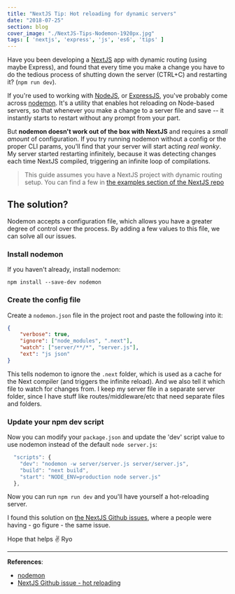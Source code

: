 ```yaml
---
title: "NextJS Tip: Hot reloading for dynamic servers"
date: "2018-07-25"
section: blog
cover_image: "./NextJS-Tips-Nodemon-1920px.jpg"
tags: [ 'nextjs', 'express', 'js', 'es6', 'tips' ]
---
```


Have you been developing a [NextJS](http://nextjs.org) app with dynamic routing (using maybe Express), and found that every time you make a change you have to do the tedious process of shutting down the server (CTRL+C) and restarting it? (`npm run dev`).

If you're used to working with [NodeJS](http://nodejs.org), or [ExpressJS](https://expressjs.com/), you've probably come across [nodemon](https://github.com/remy/nodemon). It's a utility that enables hot reloading on Node-based servers, so that whenever you make a change to a server file and save -- it instantly starts to restart without any prompt from your part.

But **nodemon doesn't work out of the box with NextJS** and requires a *small amount* of configuration. If you try running nodemon without a config or the proper CLI params, you'll find that your server will start acting *real wonky*. My server started restarting infinitely, because it was detecting changes each time NextJS compiled, triggering an infinite loop of compilations.

> This guide assumes you have a NextJS project with dynamic routing setup. You can find a few in [the examples section of the NextJS repo](https://github.com/zeit/next.js/tree/master/examples) 

## The solution?

Nodemon accepts a configuration file, which allows you have a greater degree of control over the process. By adding a few values to this file, we can solve all our issues.

### Install nodemon

If you haven't already, install nodemon:

`npm install --save-dev nodemon`

### Create the config file

Create a `nodemon.json` file in the project root and paste the following into it:

```json
{
    "verbose": true,
    "ignore": ["node_modules", ".next"],
    "watch": ["server/**/*", "server.js"],
    "ext": "js json"
}
```

This tells nodemon to ignore the `.next` folder, which is used as a cache for the Next compiler (and triggers the infinite reload). And we also tell it which file to watch for changes from. I keep my server file in a separate server folder, since I have stuff like routes/middleware/etc that need separate files and folders.

### Update your npm dev script

Now you can modify your `package.json` and update the 'dev' script value to use nodemon instead of the default `node server.js`:

```js
  "scripts": {
    "dev": "nodemon -w server/server.js server/server.js",
    "build": "next build",
    "start": "NODE_ENV=production node server.js"
  },
```

Now you can run `npm run dev` and you'll have yourself a hot-reloading server.

I found this solution on [the NextJS Github issues](https://github.com/zeit/next.js/issues/791), where a people were having - go figure - the same issue.

Hope that helps ✌️
Ryo

***

**References**:

* [nodemon](https://github.com/remy/nodemon)
* [NextJS Github issue - hot reloading](https://github.com/zeit/next.js/issues/791)